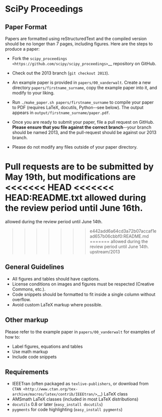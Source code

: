 SciPy Proceedings
=================

Paper Format
------------
Papers are formatted using reStructuredText and the compiled version should be
no longer than 7 pages, including figures.  Here are the steps to produce a
paper:

- Fork the `scipy_proceedings <https://github.com/scipy/scipy_proceedings>`__
  repository on GitHub.

- Check out the 2013 branch (`git checkout 2013`).

- An example paper is provided in ``papers/00_vanderwalt``.  Create a new
  directory ``papers/firstname_surname``, copy the example paper into it, and
  modify to your liking.

- Run ``./make_paper.sh papers/firstname_surname`` to compile your paper to PDF
  (requires LaTeX, docutils, Python--see below).  The output appears in
  ``output/firstname_surname/paper.pdf``.

- Once you are ready to submit your paper, file a pull request on GitHub.
  **Please ensure that you file against the correct branch**--your branch should
  be named 2013, and the pull-request should be against our 2013 branch.

- Please do not modify any files outside of your paper directory.

Pull requests are to be submitted by **May 19th**, but modifications are
<<<<<<< HEAD
<<<<<<< HEAD:README.txt
allowed during the review period until June 16th.
=======
allowed during the review period until June 14th.
>>>>>>> e442add6a64cd3a72b07accaf1ead657b06cbbf0:README.md
=======
allowed during the review period until June 14th.
>>>>>>> upstream/2013

General Guidelines
------------------
- All figures and tables should have captions.
- License conditions on images and figures must be respected (Creative Commons,
  etc.).
- Code snippets should be formatted to fit inside a single column without
  overflow.
- Avoid custom LaTeX markup where possible.

Other markup
------------
Please refer to the example paper in ``papers/00_vanderwalt`` for
examples of how to:

 - Label figures, equations and tables
 - Use math markup
 - Include code snippets

Requirements
------------
 - IEEETran (often packaged as ``texlive-publishers``, or download from `CTAN
   <http://www.ctan.org/tex-archive/macros/latex/contrib/IEEEtran/>`__) LaTeX
   class
 - AMSmath LaTeX classes (included in most LaTeX distributions)
 - `docutils` 0.8 or later (``easy_install docutils``)
 - `pygments` for code highlighting (``easy_install pygments``)
